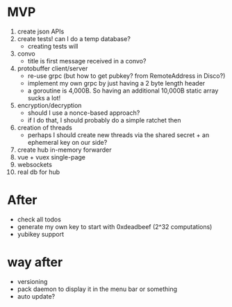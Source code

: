 # MVP

1. create json APIs 
1. create tests! can I do a temp database?
    - creating tests will
1. convo
    - title is first message received in a convo?
1. protobuffer client/server 
    - re-use grpc (but how to get pubkey? from RemoteAddress in Disco?)
    - implement my own grpc by just having a 2 byte length header
    - a goroutine is 4,000B. So having an additional 10,000B static array sucks a lot!
1. encryption/decryption
    - should I use a nonce-based approach?
    - if I do that, I should probably do a simple ratchet then
1. creation of threads
    - perhaps I should create new threads via the shared secret + an ephemeral key on our side?
1. create hub in-memory forwarder
1. vue + vuex single-page
5. websockets
6. real db for hub



# After

* check all todos
* generate my own key to start with 0xdeadbeef (2^32 computations)
* yubikey support

# way after

* versioning
* pack daemon to display it in the menu bar or something
* auto update?
